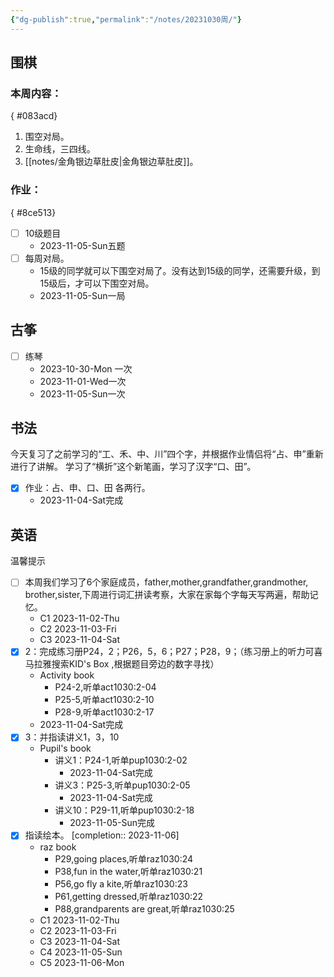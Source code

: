 ```yaml
---
{"dg-publish":true,"permalink":"/notes/20231030周/"}
---
```


## 围棋
### 本周内容：
{ #083acd}


1. 围空对局。
2. 生命线，三四线。
3. [[notes/金角银边草肚皮\|金角银边草肚皮]]。
### 作业：
{ #8ce513}


- [ ] 10级题目
	- 2023-11-05-Sun五题
- [ ] 每周对局。
	- 15级的同学就可以下围空对局了。没有达到15级的同学，还需要升级，到15级后，才可以下围空对局。
	- 2023-11-05-Sun一局
## 古筝
- [ ] 练琴
	- 2023-10-30-Mon 一次
	- 2023-11-01-Wed一次
	- 2023-11-05-Sun一次
## 书法
今天复习了之前学习的“工、禾、中、川”四个字，并根据作业情侣将“占、申”重新进行了讲解。
学习了“横折”这个新笔画，学习了汉字“口、田”。
- [x] 作业：占、申、口、田 各两行。
	- 2023-11-04-Sat完成
## 英语
温馨提示
- [ ] 本周我们学习了6个家庭成员，father,mother,grandfather,grandmother, brother,sister,下周进行词汇拼读考察，大家在家每个字每天写两遍，帮助记忆。
	- C1 2023-11-02-Thu
	- C2 2023-11-03-Fri
	- C3 2023-11-04-Sat
- [x] 2：完成练习册P24，2；P26，5，6；P27；P28，9；（练习册上的听力可喜马拉雅搜索KID's Box ,根据题目旁边的数字寻找）
	- Activity book
		- P24-2,听单act1030:2-04
		- P25-5,听单act1030:2-10
		- P28-9,听单act1030:2-17
	- 2023-11-04-Sat完成
- [x] 3：并指读讲义1，3，10
	- Pupil's book
		- 讲义1：P24-1,听单pup1030:2-02
			- 2023-11-04-Sat完成
		- 讲义3：P25-3,听单pup1030:2-05
			- 2023-11-04-Sat完成
		- 讲义10：P29-11,听单pup1030:2-18
			- 2023-11-05-Sun完成
- [x] 指读绘本。 [completion:: 2023-11-06]
	- raz book
		- P29,going places,听单raz1030:24
		- P38,fun in the water,听单raz1030:21
		- P56,go fly a kite,听单raz1030:23
		- P61,getting dressed,听单raz1030:22
		- P88,grandparents are great,听单raz1030:25
	- C1 2023-11-02-Thu
	- C2 2023-11-03-Fri
	- C3 2023-11-04-Sat
	- C4 2023-11-05-Sun
	- C5 2023-11-06-Mon